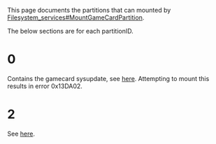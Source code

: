 This page documents the partitions that can mounted by
[Filesystem\_services\#MountGameCardPartition](Filesystem%20services#MountGameCardPartition.md##MountGameCardPartition "wikilink").

The below sections are for each partitionID.

# 0

Contains the gamecard sysupdate, see
[here](Gamecard%20Format.md "wikilink"). Attempting to mount this
results in error 0x13DA02.

# 2

See [here](Gamecard%20Format.md "wikilink").
